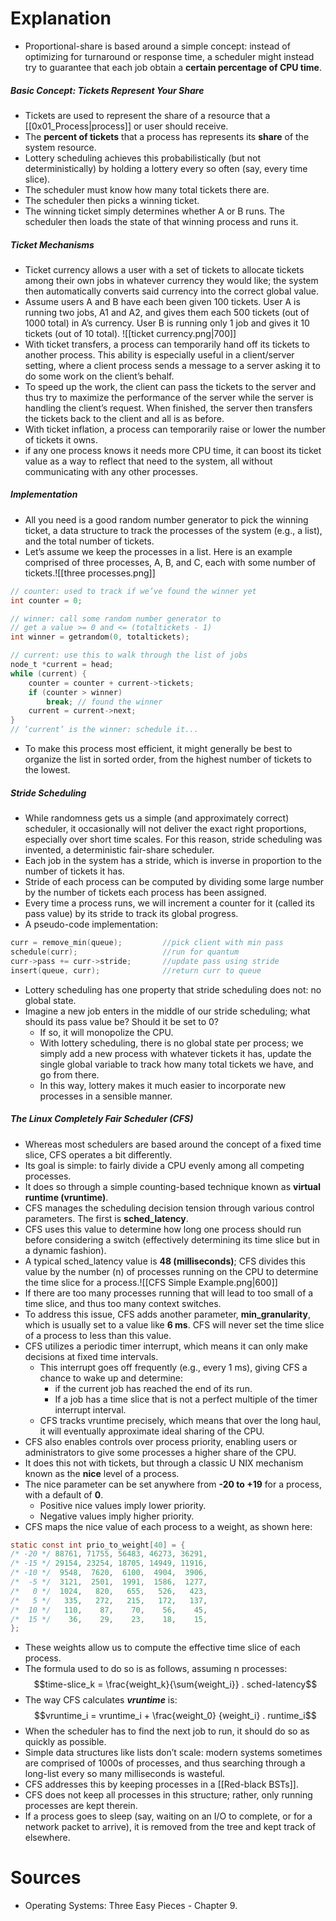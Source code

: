 # Explanation
- Proportional-share is based around a simple concept: instead of optimizing for turnaround or response time, a scheduler might instead try to guarantee that each job obtain a **certain percentage of CPU time**.
##### Basic Concept: Tickets Represent Your Share
- Tickets are used to represent the share of a resource that a [[0x01_Process|process]] or user should receive.
- The **percent of tickets** that a process has represents its **share** of the system resource.
- Lottery scheduling achieves this probabilistically (but not deterministically) by holding a lottery every so often (say, every time slice).
- The scheduler must know how many total tickets there are.
- The scheduler then picks a winning ticket.
- The winning ticket simply determines whether A or B runs. The scheduler then loads the state of that winning process and runs it.
##### Ticket Mechanisms
- Ticket currency allows a user with a set of tickets to allocate tickets among their own jobs in whatever currency they would like; the system then automatically converts said currency into the correct global value.
- Assume users A and B have each been given 100 tickets. User A is running two jobs, A1 and A2, and gives them each 500 tickets (out of 1000 total) in A’s currency. User B is running only 1 job and gives it 10 tickets (out of 10 total).
    ![[ticket currency.png|700]]
- With ticket transfers, a process can temporarily hand off its tickets to another process. This ability is especially useful in a client/server setting, where a client process sends a message to a server asking it to do some work on the client’s behalf.
- To speed up the work, the client can pass the tickets to the server and thus try to maximize the performance of the server while the server is handling the client’s request. When finished, the server then transfers the tickets back to the client and all is as before.
- With ticket inflation, a process can temporarily raise or lower the number of tickets it owns.
- if any one process knows it needs more CPU time, it can boost its ticket value as a way to reflect that need to the system, all without communicating with any other processes.
##### Implementation
- All you need is a good random number generator to pick the winning ticket, a data structure to track the processes of the system (e.g., a list), and the total number of tickets.
- Let’s assume we keep the processes in a list. Here is an example comprised of three processes, A, B, and C, each with some number of tickets.![[three processes.png]]
```c
// counter: used to track if we’ve found the winner yet
int counter = 0;

// winner: call some random number generator to
// get a value >= 0 and <= (totaltickets - 1)
int winner = getrandom(0, totaltickets);

// current: use this to walk through the list of jobs
node_t *current = head;
while (current) {
	counter = counter + current->tickets;
	if (counter > winner)
		break; // found the winner
	current = current->next;
}
// ’current’ is the winner: schedule it...
```
- To make this process most efficient, it might generally be best to organize the list in sorted order, from the highest number of tickets to the lowest.
##### Stride Scheduling
- While randomness gets us a simple (and approximately correct) scheduler, it occasionally will not deliver the exact right proportions, especially over short time scales. For this reason, stride scheduling was invented, a deterministic fair-share scheduler.
- Each job in the system has a stride, which is inverse in proportion to the number of tickets it has.
- Stride of each process can be computed by dividing some large number by the number of tickets each process has been assigned.
- Every time a process runs, we will increment a counter for it (called its pass value) by its stride to track its global progress.
- A pseudo-code implementation:
```c
curr = remove_min(queue);         //pick client with min pass
schedule(curr);                   //run for quantum
curr->pass += curr->stride;       //update pass using stride
insert(queue, curr);              //return curr to queue
```
- Lottery scheduling has one property that stride scheduling does not: no global state.
- Imagine a new job enters in the middle of our stride scheduling; what should its pass value be? Should it be set to 0? 
	- If so, it will monopolize the CPU. 
	- With lottery scheduling, there is no global state per process; we simply add a new process with whatever tickets it has, update the single global variable to track how many total tickets we have, and go from there. 
	- In this way, lottery makes it much easier to incorporate new processes in a sensible manner.
##### The Linux Completely Fair Scheduler (CFS)
- Whereas most schedulers are based around the concept of a fixed time slice, CFS operates a bit differently. 
- Its goal is simple: to fairly divide a CPU evenly among all competing processes.
- It does so through a simple counting-based technique known as **virtual runtime (vruntime)**.
- CFS manages the scheduling decision tension through various control parameters. The first is **sched_latency**. 
- CFS uses this value to determine how long one process should run before considering a switch (effectively determining its time slice but in a dynamic fashion). 
- A typical sched_latency value is **48 (milliseconds)**; CFS divides this value by the number (n) of processes running on the CPU to determine the time slice for a process.![[CFS Simple Example.png|600]]
- If there are too many processes running that will lead to too small of a time slice, and thus too many context switches.
- To address this issue, CFS adds another parameter, **min_granularity**, which is usually set to a value like **6 ms**. CFS will never set the time slice of a process to less than this value.
- CFS utilizes a periodic timer interrupt, which means it can only make decisions at fixed time intervals.
	- This interrupt goes off frequently (e.g., every 1 ms), giving CFS a chance to wake up and determine: 
		- if the current job has reached the end of its run. 
		- If a job has a time slice that is not a perfect multiple of the timer interrupt interval.
	- CFS tracks vruntime precisely, which means that over the long haul, it will eventually approximate ideal sharing of the CPU.
- CFS also enables controls over process priority, enabling users or administrators to give some processes a higher share of the CPU.
- It does this not with tickets, but through a classic U NIX mechanism known as the **nice** level of a process.
- The nice parameter can be set anywhere from **-20 to +19** for a process, with a default of **0**. 
	- Positive nice values imply lower priority. 
	- Negative values imply higher priority.
- CFS maps the nice value of each process to a weight, as shown here:
```c
static const int prio_to_weight[40] = {
/* -20 */ 88761, 71755, 56483, 46273, 36291,
/* -15 */ 29154, 23254, 18705, 14949, 11916,
/* -10 */  9548,  7620,  6100,  4904,  3906,
/*  -5 */  3121,  2501,  1991,  1586,  1277,
/*   0 */  1024,   820,   655,   526,   423,
/*   5 */   335,   272,   215,   172,   137,
/*  10 */   110,    87,    70,    56,    45,
/*  15 */    36,    29,    23,    18,    15,
};
```
- These weights allow us to compute the effective time slice of each process.
- The formula used to do so is as follows, assuming n processes: $$time-slice_k = \frac{weight_k}{\sum{weight_i}} . sched-latency$$
- The way CFS calculates **_vruntime_** is:$$vruntime_i = vruntime_i + \frac{weight_0} {weight_i} . runtime_i$$
- When the scheduler has to find the next job to run, it should do so as quickly as possible. 
- Simple data structures like lists don’t scale: modern systems sometimes are comprised of 1000s of processes, and thus searching through a long-list every so many milliseconds is wasteful.
- CFS addresses this by keeping processes in a [[Red-black BSTs]].
- CFS does not keep all processes in this structure; rather, only running processes are kept therein. 
- If a process goes to sleep (say, waiting on an I/O to complete, or for a network packet to arrive), it is removed from the tree and kept track of elsewhere.
# Sources
- Operating Systems: Three Easy Pieces - Chapter 9.